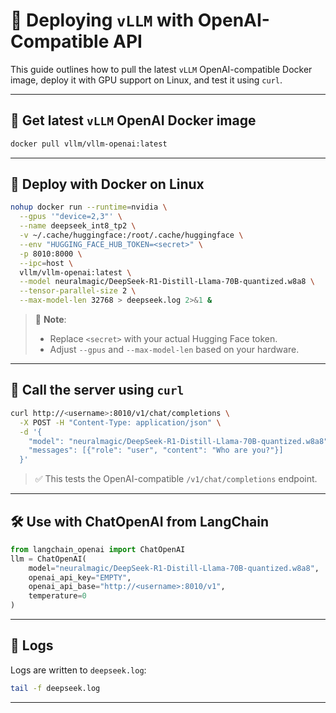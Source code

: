 # 🚀 Deploying `vLLM` with OpenAI-Compatible API

This guide outlines how to pull the latest `vLLM` OpenAI-compatible Docker image, deploy it with GPU support on Linux, and test it using `curl`.

---

## 🔄 Get latest `vLLM` OpenAI Docker image

```bash
docker pull vllm/vllm-openai:latest
```

---

## 🐳 Deploy with Docker on Linux

```bash
nohup docker run --runtime=nvidia \
  --gpus '"device=2,3"' \
  --name deepseek_int8_tp2 \
  -v ~/.cache/huggingface:/root/.cache/huggingface \
  --env "HUGGING_FACE_HUB_TOKEN=<secret>" \
  -p 8010:8000 \
  --ipc=host \
  vllm/vllm-openai:latest \
  --model neuralmagic/DeepSeek-R1-Distill-Llama-70B-quantized.w8a8 \
  --tensor-parallel-size 2 \
  --max-model-len 32768 > deepseek.log 2>&1 &
```

> 📌 **Note**:
>
> * Replace `<secret>` with your actual Hugging Face token.
> * Adjust `--gpus` and `--max-model-len` based on your hardware.

---

## 🧪 Call the server using `curl`

```bash
curl http://<username>:8010/v1/chat/completions \
  -X POST -H "Content-Type: application/json" \
  -d '{
    "model": "neuralmagic/DeepSeek-R1-Distill-Llama-70B-quantized.w8a8",
    "messages": [{"role": "user", "content": "Who are you?"}]
  }'
```

> ✅ This tests the OpenAI-compatible `/v1/chat/completions` endpoint.

---

## 🛠️ Use with ChatOpenAI from LangChain

```python
from langchain_openai import ChatOpenAI
llm = ChatOpenAI(
    model="neuralmagic/DeepSeek-R1-Distill-Llama-70B-quantized.w8a8",
    openai_api_key="EMPTY",
    openai_api_base="http://<username>:8010/v1",
    temperature=0
)
```

---

## 📂 Logs

Logs are written to `deepseek.log`:

```bash
tail -f deepseek.log
```

---